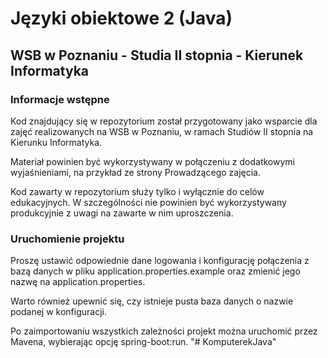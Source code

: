 # Języki obiektowe 2 (Java)

## WSB w Poznaniu - Studia II stopnia - Kierunek Informatyka

### Informacje wstępne

Kod znajdujący się w repozytorium został przygotowany jako wsparcie dla zajęć realizowanych na WSB w Poznaniu, w ramach Studiów II stopnia na Kierunku Informatyka.

Materiał powinien być wykorzystywany w połączeniu z dodatkowymi wyjaśnieniami, na przykład ze strony Prowadzącego zajęcia.

Kod zawarty w repozytorium służy tylko i wyłącznie do celów edukacyjnych. W szczególności nie powinien być wykorzystywany produkcyjnie z uwagi na zawarte w nim uproszczenia.

### Uruchomienie projektu

Proszę ustawić odpowiednie dane logowania i konfigurację połączenia z bazą danych w pliku application.properties.example 
oraz zmienić jego nazwę na application.properties.

Warto również upewnić się, czy istnieje pusta baza danych o nazwie podanej w konfiguracji.

Po zaimportowaniu wszystkich zależności projekt można uruchomić przez Mavena, wybierając opcję spring-boot:run.
"# KomputerekJava" 
